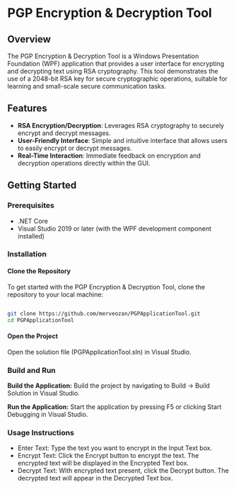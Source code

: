 # PGP Encryption & Decryption Tool

## Overview
The PGP Encryption & Decryption Tool is a Windows Presentation Foundation (WPF) application that provides a user interface for encrypting and decrypting text using RSA cryptography. This tool demonstrates the use of a 2048-bit RSA key for secure cryptographic operations, suitable for learning and small-scale secure communication tasks.

## Features
- **RSA Encryption/Decryption**: Leverages RSA cryptography to securely encrypt and decrypt messages.
- **User-Friendly Interface**: Simple and intuitive interface that allows users to easily encrypt or decrypt messages.
- **Real-Time Interaction**: Immediate feedback on encryption and decryption operations directly within the GUI.

## Getting Started

### Prerequisites
- .NET Core 
- Visual Studio 2019 or later (with the WPF development component installed)

### Installation

#### Clone the Repository
To get started with the PGP Encryption & Decryption Tool, clone the repository to your local machine:

```bash

git clone https://github.com/merveozan/PGPApplicationTool.git
cd PGPApplicationTool
```
#### Open the Project

Open the solution file (PGPApplicationTool.sln) in Visual Studio.

### Build and Run
**Build the Application:** Build the project by navigating to Build -> Build Solution in Visual Studio.

**Run the Application:** Start the application by pressing F5 or clicking Start Debugging in Visual Studio.

### Usage Instructions
- Enter Text: Type the text you want to encrypt in the Input Text box.
- Encrypt Text: Click the Encrypt button to encrypt the text. The encrypted text will be displayed in the Encrypted Text box.
- Decrypt Text: With encrypted text present, click the Decrypt button. The decrypted text will appear in the Decrypted Text box.
